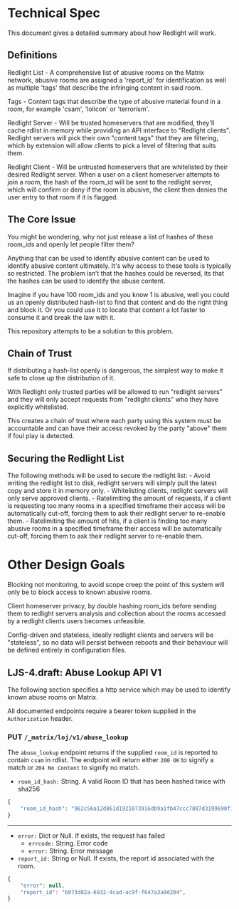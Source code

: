 
# Technical Spec

This document gives a detailed summary about how Redlight will work.


## Definitions

Redlight List - A comprehensive list of abusive rooms on the Matrix network, abusive rooms are assigned a 'report_id' for identification as well as multiple 'tags' that describe the infringing content in said room.

Tags - Content tags that describe the type of abusive material found in a room, for example 'csam', 'lolicon' or 'terrorism'.

Redlight Server - Will be trusted homeservers that are modified, they'll cache rdlist in memory while providing an API interface to "Redlight clients". Redlight servers will pick their own "content tags" that they are filtering, which by extension will allow clients to pick a level of filtering that suits them.

Redlight Client - Will be untrusted homeservers that are whitelisted by their desired Redlight server. When a user on a client homeserver attempts to join a room, the hash of the room_id will be sent to the redlight server, which will confirm or deny if the room is abusive, the client then denies the user entry to that room if it is flagged.


## The Core Issue

You might be wondering, why not just release a list of hashes of these room_ids and openly let people filter them?

Anything that can be used to identify abusive content can be used to identify abusive content ultimately. It's why access to these tools is typically so restricted. The problem isn’t that the hashes could be reversed, its that the hashes can be used to identify the abuse content.

Imagine if you have 100 room_ids and you know 1 is abusive, well you could us an openly distributed hash-list to find that content and do the right thing and block it. Or you could use it to locate that content a lot faster to consume it and break the law with it.

This repository attempts to be a solution to this problem.


## Chain of Trust

If distributing a hash-list openly is dangerous, the simplest way to make it safe to close up the distribution of it.

With Redlight only trusted parties will be allowed to run "redlight servers" and they will only accept requests from "redlight clients" who they have explicitly whitelisted.

This creates a chain of trust where each party using this system must be accountable and can have their access revoked by the party "above" them if foul play is detected.


## Securing the Redlight List

The following methods will be used to secure the redlight list:
    - Avoid writing the redlight list to disk, redlight servers will simply pull the latest copy and store it in memory only.
    - Whitelisting clients, redlight servers will only serve approved clients.
    - Ratelimiting the amount of requests, if a client is requesting too many rooms in a specified timeframe their access will be automatically cut-off, forcing them to ask their redlight server to re-enable them.
    - Ratelimiting the amount of hits, if a client is finding too many abusive rooms in a specified timeframe their access will be automatically cut-off, forcing them to ask their redlight server to re-enable them.


# Other Design Goals

Blocking not monitoring, to avoid scope creep the point of this system will only be to block access to known abusive rooms.

Client homeserver privacy, by double hashing room_ids before sending them to redlight servers analysis and collection about the rooms accessed by a redlight clients users becomes unfeasible.

Config-driven and stateless, ideally redlight clients and servers will be "stateless", so no data will persist between reboots and their behaviour will be defined entirely in configuration files.


## LJS-4.draft: Abuse Lookup API V1

The following section specifies a http service which may be used to identify known abuse rooms on Matrix.

All documented endpoints require a bearer token supplied in the `Authorization` header.

### **PUT** `/_matrix/loj/v1/abuse_lookup`

The `abuse_lookup` endpoint returns if the supplied `room_id` is reported to contain `csam` in rdlist. The endpoint will
return either `200 OK` to signify a match or `204 No Content` to signify no match.

- `room_id_hash:` String. A valid Room ID that has been hashed twice with sha256

```js
{
    "room_id_hash": "962c56a12d861d1921073916db9a1fb47ccc7887d3199690f1de156e57cac709"
}
```

---

- `error:` Dict or Null. If exists, the request has failed
  - `errcode:` String. Error code
  - `error:` String. Error message
- `report_id:` String or Null. If exists, the report id associated with the room.

```js
{
    "error": null,
    "report_id": "b973d82a-6932-4cad-ac9f-f647a3a9d204",
}
```
